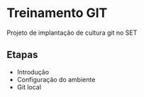 # Treinamento GIT

Projeto de implantação de cultura git no SET

## Etapas

* Introdução
* Configuração do ambiente
* Git local
